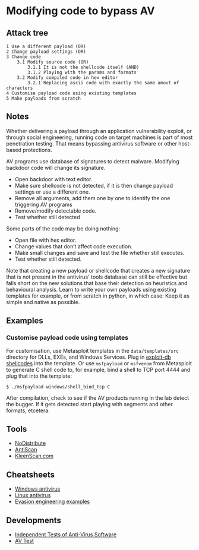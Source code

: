 # Modifying code to bypass AV

## Attack tree

```text
1 Use a different payload (OR)
2 Change payload settings (OR)
3 Change code
    3.1 Modify source code (OR)
        3.1.1 It is not the shellcode itself (AND)
        3.1.2 Playing with the params and formats 
    3.2 Modify compiled code in hex editor
        3.2.1 Replacing ascii code with exactly the same amout of characters
4 Customise payload code using existing templates
5 Make payloads from scratch
```

## Notes

Whether delivering a payload through an application vulnerability exploit, or through social engineering, running code 
on target machines is part of most penetration testing. That means bypassing antivirus software or other host-based 
protections.

AV programs use database of signatures to detect malware. Modifying backdoor code will change its signature.

* Open backdoor with text editor.
* Make sure shellcode is not detected, if it is then change payload settings or use a different one.
* Remove all arguments, add them one by one to identify the one triggering AV programs
* Remove/modify detectable code.
* Test whether still detected

Some parts of the code may be doing nothing:

* Open file with hex editor.
* Change values that don’t affect code execution.
* Make small changes and save and test the file whether still executes.
* Test whether still detected.

Note that creating a new payload or shellcode that creates a new signature that is not present in the antivirus' tools 
database can still be effective but falls short on the new solutions that base their detection on heuristics 
and behavioural analysis. Learn to write your own payloads using existing templates for example, or from scratch in
python, in which case: Keep it as simple and native as possible.

## Examples
### Customise payload code using templates

For customisation, use Metasploit templates in the `data/templates/src` directory for DLLs, EXEs, and Windows Services.
Plug in [exploit-db shellcodes](https://www.exploit-db.com/shellcodes) into the template. Or use `msfpayload` or 
`msfvenom` from Metasploit to generate C shell code to, for example, bind a shell to TCP port 4444 and plug that into 
the template:
	
	$ ./msfpayload windows/shell_bind_tcp C

After compilation, check to see if the AV products running in the lab detect the bugger. If it gets detected start 
playing with segments and other formats, etcetera.

## Tools

* [NoDistribute](https://nodistribute.com/)
* [AntiScan](https://antiscan.me/)
* [KleenScan.com](https://kleenscan.com)

## Cheatsheets

* [Windows antivirus](cheatsheets:docs/payloads/av-windows)
* [Linux antivirus](cheatsheets:docs/payloads/av-linux)
* [Evasion engineering examples](cheatsheets:docs/payloads/evasion-av)

## Developments

* [Independent Tests of Anti-Virus Software](https://www.av-comparatives.org/)
* [AV Test](https://www.av-test.org/en/)
